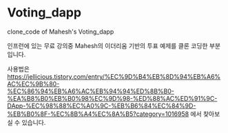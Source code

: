 # Voting_dapp
clone_code of Mahesh's Voting_dapp

인프런에 있는 무료 강의중 Mahesh의 이더리움 기반의 투표 예제를 클론 코딩한 부분입니다.

사용법은 https://jellicious.tistory.com/entry/%EC%9D%B4%EB%8D%94%EB%A6%AC%EC%9B%80-%EC%86%94%EB%A6%AC%EB%94%94%ED%8B%B0-%EA%B8%B0%EB%B0%98%EC%9D%98-%ED%88%AC%ED%91%9C-DApp-%EC%98%88%EC%A0%9C-%EB%B6%84%EC%84%9D-%EB%B0%8F-%EC%8B%A4%EC%8A%B5?category=1016958 에서 찾아보실 수 있습니다.
